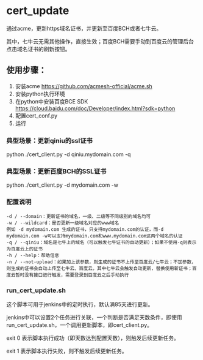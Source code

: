 # cert_update
通过acme，更新https域名证书，并更新至百度BCH或者七牛云。

其中，七牛云无需其他操作，直接生效；百度BCH需要手动到百度云的管理后台点击域名证书的刷新按钮。

## 使用步骤：
1. 安装acme
https://github.com/acmesh-official/acme.sh
2. 安装python执行环境
3. 在python中安装百度BCE SDK
https://cloud.baidu.com/doc/Developer/index.html?sdk=python
4. 配置cert_conf.py
5. 运行

### 典型场景：更新qiniu的ssl证书
python ./cert_client.py -d qiniu.mydomain.com -q

### 典型场景：更新百度BCH的SSL证书
python ./cert_client.py -d mydomain.com -w

### 配置说明
```
-d / --domain：更新证书的域名，一级、二级等不同级别的域名均可
-w / --wildcard：是否更新一级域名对应的www域名
例如 -d mydomain.com 生成的证书，只支持mydomain.com的认证，而-d mydomain.com -w可以支持mydomain.com和www.mydomain.com这两个域名的认证
-q / --qiniu：域名是七牛上的域名（可以触发七牛证书的自动更新）；如果不使用-q则表示为百度云上的证书
-h / --help：帮助信息
-n / --not-upload：如果加上该参数，则生成的证书不上传至百度云/七牛云；不加参数，则生成的证书会自动上传至七牛云、百度云。其中七牛云会触发自动更新，替换使用新证书；百度云暂时没有接口进行触发，需要登录到百度云之后手动执行
```
### run_cert_update.sh
这个脚本可用于jenkins中的定时执行，默认满85天进行更新。

jenkins中可以设置2个任务进行关联，一个判断是否满足天数条件，即使用run_cert_update.sh，一个调用更新脚本，即cert_client.py。

exit 0 表示脚本执行成功（即天数达到配置天数），则触发后续更新任务。

exit 1 表示脚本执行失败，则不触发后续更新任务。


